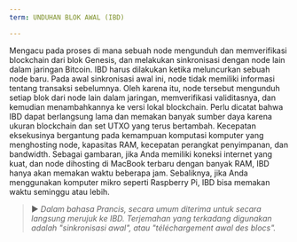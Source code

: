 ```yaml
---
term: UNDUHAN BLOK AWAL (IBD)

---
```

Mengacu pada proses di mana sebuah node mengunduh dan memverifikasi blockchain dari blok Genesis, dan melakukan sinkronisasi dengan node lain dalam jaringan Bitcoin. IBD harus dilakukan ketika meluncurkan sebuah node baru. Pada awal sinkronisasi awal ini, node tidak memiliki informasi tentang transaksi sebelumnya. Oleh karena itu, node tersebut mengunduh setiap blok dari node lain dalam jaringan, memverifikasi validitasnya, dan kemudian menambahkannya ke versi lokal blockchain. Perlu dicatat bahwa IBD dapat berlangsung lama dan memakan banyak sumber daya karena ukuran blockchain dan set UTXO yang terus bertambah. Kecepatan eksekusinya bergantung pada kemampuan komputasi komputer yang menghosting node, kapasitas RAM, kecepatan perangkat penyimpanan, dan bandwidth. Sebagai gambaran, jika Anda memiliki koneksi internet yang kuat, dan node dihosting di MacBook terbaru dengan banyak RAM, IBD hanya akan memakan waktu beberapa jam. Sebaliknya, jika Anda menggunakan komputer mikro seperti Raspberry Pi, IBD bisa memakan waktu seminggu atau lebih.

> ► *Dalam bahasa Prancis, secara umum diterima untuk secara langsung merujuk ke IBD. Terjemahan yang terkadang digunakan adalah "sinkronisasi awal", atau "téléchargement awal des blocs".*